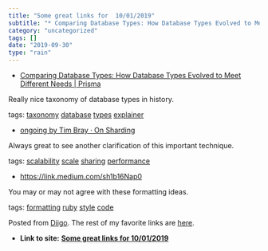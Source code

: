 ```yaml
---
title: "Some great links for  10/01/2019"
subtitle: "* Comparing Database Types: How Database Types Evolved to Meet Different Needs | Prisma"
category: "uncategorized"
tags: []
date: "2019-09-30"
type: "rain"
---
```

* [Comparing Database Types: How Database Types Evolved to Meet Different Needs | Prisma](<https://www.prisma.io/blog/comparison-of-database-models-1iz9u29nwn37?utm_source=Software+Weekly&utm_campaign=5442598d45-EMAIL_CAMPAIGN_12_03_2018_16_23_COPY_01&utm_medium=email&utm_term=0_846fac531b-5442598d45-183168357>)

Really nice taxonomy of database types in history.

tags: [taxonomy](<https://www.diigo.com/user/pitosalas/taxonomy>)
[database](<https://www.diigo.com/user/pitosalas/database>)
[types](<https://www.diigo.com/user/pitosalas/types>)
[explainer](<https://www.diigo.com/user/pitosalas/explainer>)

  * [ongoing by Tim Bray · On Sharding](<https://www.tbray.org/ongoing/When/201x/2019/09/25/On-Sharding?utm_source=Software+Weekly&utm_campaign=5442598d45-EMAIL_CAMPAIGN_12_03_2018_16_23_COPY_01&utm_medium=email&utm_term=0_846fac531b-5442598d45-183168357>)

Always great to see another clarification of this important technique.

tags: [scalability](<https://www.diigo.com/user/pitosalas/scalability>)
[scale](<https://www.diigo.com/user/pitosalas/scale>)
[sharing](<https://www.diigo.com/user/pitosalas/sharing>)
[performance](<https://www.diigo.com/user/pitosalas/performance>)

  * <https://link.medium.com/sh1b16Nap0>

You may or may not agree with these formatting ideas.

tags: [formatting](<https://www.diigo.com/user/pitosalas/formatting>)
[ruby](<https://www.diigo.com/user/pitosalas/ruby>)
[style](<https://www.diigo.com/user/pitosalas/style>)
[code](<https://www.diigo.com/user/pitosalas/code>)

Posted from [Diigo](<https://www.diigo.com>). The rest of my favorite links
are [here](<https://www.diigo.com/user/pitosalas>).


* **Link to site:** **[Some great links for  10/01/2019](None)**